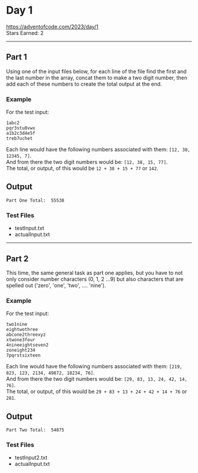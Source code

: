 # Day 1
https://adventofcode.com/2023/day/1 <br>
Stars Earned: 2

---

## Part 1
Using one of the input files below, for each line of the file find the first and the last number in the array, concat them to make a two digit number, then add each of these numbers to create the total output at the end.

### Example
For the test input:
```
1abc2
pqr3stu8vwx
a1b2c3d4e5f
treb7uchet
```
Each line would have the following numbers associated with them: `[12, 38, 12345, 7]`. <br>
And from there the two digit numbers would be: `[12, 38, 15, 77]`. <br>
The total, or output, of this would be `12 + 38 + 15 + 77` or `142`.

## Output
`Part One Total:  55538`

### Test Files
* testInput.txt
* actualInput.txt

---

## Part 2
This time, the same general task as part one applies, but you have to not only consider number characters (0, 1, 2 ...9) but also characters that are spelled out ('zero', 'one', 'two', .... 'nine'). 

### Example
For the test input:
```
two1nine
eightwothree
abcone2threexyz
xtwone3four
4nineeightseven2
zoneight234
7pqrstsixteen
```
Each line would have the following numbers associated with them: `[219, 823, 123, 2134, 49872, 18234, 76]`. <br>
And from there the two digit numbers would be: `[29, 83, 13, 24, 42, 14, 76]`. <br>
The total, or output, of this would be `29 + 83 + 13 + 24 + 42 + 14 + 76` or `281`.

## Output
`Part Two Total:  54875`

### Test Files
* testInput2.txt
* actualInput.txt